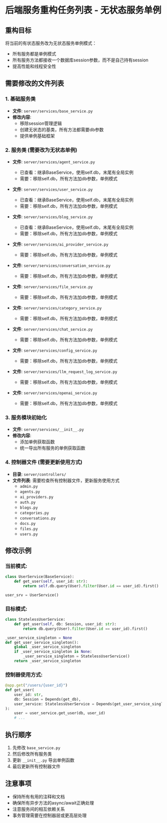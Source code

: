 # 后端服务重构任务列表 - 无状态服务单例

## 重构目标
将当前的有状态服务改为无状态服务单例模式：
- 所有服务都是单例模式
- 所有服务方法都接收一个数据库session参数，而不是自己持有session
- 提高性能和线程安全性

## 需要修改的文件列表

### 1. 基础服务类
- **文件**: `server/services/base_service.py`
- **修改内容**: 
  - 移除session管理逻辑
  - 创建无状态的基类，所有方法都需要db参数
  - 提供单例基础框架

### 2. 服务类 (需要改为无状态单例)
- **文件**: `server/services/agent_service.py`
  - 已查看：继承BaseService，使用self.db，末尾有全局实例
  - 需要：移除self.db，所有方法加db参数，单例模式

- **文件**: `server/services/user_service.py`
  - 已查看：继承BaseService，使用self.db，末尾有全局实例
  - 需要：移除self.db，所有方法加db参数，单例模式

- **文件**: `server/services/blog_service.py`
  - 已查看：继承BaseService，使用self.db，末尾有全局实例
  - 需要：移除self.db，所有方法加db参数，单例模式

- **文件**: `server/services/ai_provider_service.py`
  - 需要：移除self.db，所有方法加db参数，单例模式

- **文件**: `server/services/conversation_service.py`
  - 需要：移除self.db，所有方法加db参数，单例模式

- **文件**: `server/services/file_service.py`
  - 需要：移除self.db，所有方法加db参数，单例模式

- **文件**: `server/services/category_service.py`
  - 需要：移除self.db，所有方法加db参数，单例模式

- **文件**: `server/services/chat_service.py`
  - 需要：移除self.db，所有方法加db参数，单例模式

- **文件**: `server/services/config_service.py`
  - 需要：移除self.db，所有方法加db参数，单例模式

- **文件**: `server/services/llm_request_log_service.py`
  - 需要：移除self.db，所有方法加db参数，单例模式

- **文件**: `server/services/openai_service.py`
  - 需要：移除self.db，所有方法加db参数，单例模式

### 3. 服务模块初始化
- **文件**: `server/services/__init__.py`
- **修改内容**: 
  - 添加单例获取函数
  - 统一导出所有服务的单例获取函数

### 4. 控制器文件 (需要更新使用方式)
- **目录**: `server/controllers/`
- **文件列表**: 需要检查所有控制器文件，更新服务使用方式
  - `admin.py`
  - `agents.py`
  - `ai_providers.py`
  - `auth.py`
  - `blogs.py`
  - `categories.py`
  - `conversations.py`
  - `docs.py`
  - `files.py`
  - `users.py`

## 修改示例

### 当前模式:
```python
class UserService(BaseService):
    def get_user(self, user_id: str):
        return self.db.query(User).filter(User.id == user_id).first()

user_srv = UserService()
```

### 目标模式:
```python
class StatelessUserService:
    def get_user(self, db: Session, user_id: str):
        return db.query(User).filter(User.id == user_id).first()

_user_service_singleton = None
def get_user_service_singleton():
    global _user_service_singleton
    if _user_service_singleton is None:
        _user_service_singleton = StatelessUserService()
    return _user_service_singleton
```

### 控制器使用方式:
```python
@app.get("/users/{user_id}")
def get_user(
    user_id: str,
    db: Session = Depends(get_db),
    user_service: StatelessUserService = Depends(get_user_service_singleton)
):
    user = user_service.get_user(db, user_id)
    # ...
```

## 执行顺序
1. 先修改 `base_service.py` 
2. 然后修改所有服务类
3. 更新 `__init__.py` 导出单例函数
4. 最后更新所有控制器文件

## 注意事项
- 保持所有有用的注释和文档
- 确保所有异步方法的async/await正确处理
- 注意服务间的相互依赖关系
- 事务管理需要在控制器层或更高层处理 